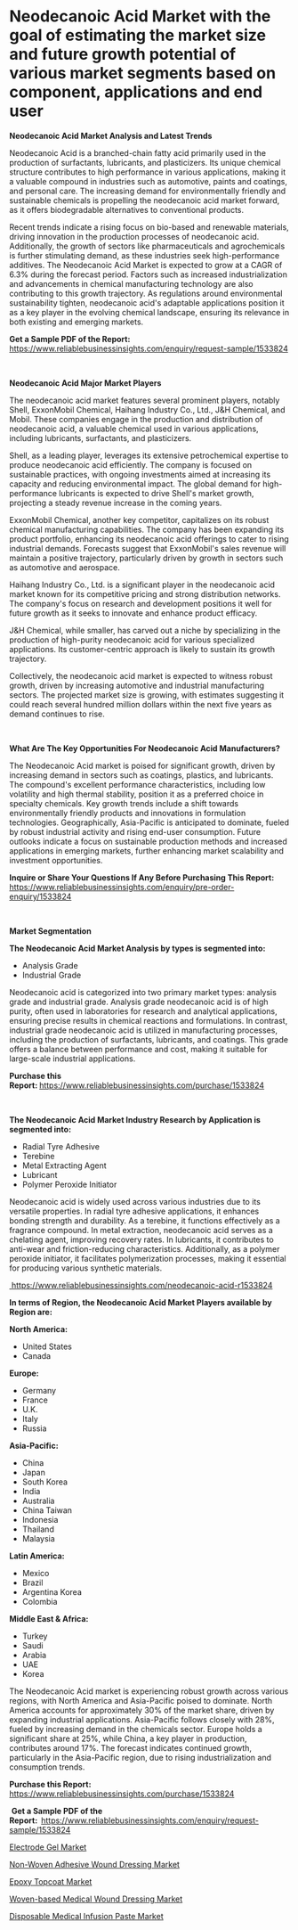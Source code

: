<p><h1>Neodecanoic Acid Market with the goal of estimating the market size and future growth potential of various market segments based on component, applications and end user</h1></p><p><strong>Neodecanoic Acid Market Analysis and Latest Trends</strong></p>
<p><p>Neodecanoic Acid is a branched-chain fatty acid primarily used in the production of surfactants, lubricants, and plasticizers. Its unique chemical structure contributes to high performance in various applications, making it a valuable compound in industries such as automotive, paints and coatings, and personal care. The increasing demand for environmentally friendly and sustainable chemicals is propelling the neodecanoic acid market forward, as it offers biodegradable alternatives to conventional products.</p><p>Recent trends indicate a rising focus on bio-based and renewable materials, driving innovation in the production processes of neodecanoic acid. Additionally, the growth of sectors like pharmaceuticals and agrochemicals is further stimulating demand, as these industries seek high-performance additives. The Neodecanoic Acid Market is expected to grow at a CAGR of 6.3% during the forecast period. Factors such as increased industrialization and advancements in chemical manufacturing technology are also contributing to this growth trajectory. As regulations around environmental sustainability tighten, neodecanoic acid's adaptable applications position it as a key player in the evolving chemical landscape, ensuring its relevance in both existing and emerging markets.</p></p>
<p><strong>Get a Sample PDF of the Report:&nbsp;</strong> <a href="https://www.reliablebusinessinsights.com/enquiry/request-sample/1533824?utm_campaign=48&utm_medium=2&utm_source=Github&utm_content=ia&utm_term=09112024&utm_id=neodecanoic-acid">https://www.reliablebusinessinsights.com/enquiry/request-sample/1533824</a></p>
<p>&nbsp;</p>
<p><strong>Neodecanoic Acid Major Market Players</strong></p>
<p><p>The neodecanoic acid market features several prominent players, notably Shell, ExxonMobil Chemical, Haihang Industry Co., Ltd., J&H Chemical, and Mobil. These companies engage in the production and distribution of neodecanoic acid, a valuable chemical used in various applications, including lubricants, surfactants, and plasticizers.</p><p>Shell, as a leading player, leverages its extensive petrochemical expertise to produce neodecanoic acid efficiently. The company is focused on sustainable practices, with ongoing investments aimed at increasing its capacity and reducing environmental impact. The global demand for high-performance lubricants is expected to drive Shell's market growth, projecting a steady revenue increase in the coming years.</p><p>ExxonMobil Chemical, another key competitor, capitalizes on its robust chemical manufacturing capabilities. The company has been expanding its product portfolio, enhancing its neodecanoic acid offerings to cater to rising industrial demands. Forecasts suggest that ExxonMobil's sales revenue will maintain a positive trajectory, particularly driven by growth in sectors such as automotive and aerospace.</p><p>Haihang Industry Co., Ltd. is a significant player in the neodecanoic acid market known for its competitive pricing and strong distribution networks. The company's focus on research and development positions it well for future growth as it seeks to innovate and enhance product efficacy. </p><p>J&H Chemical, while smaller, has carved out a niche by specializing in the production of high-purity neodecanoic acid for various specialized applications. Its customer-centric approach is likely to sustain its growth trajectory.</p><p>Collectively, the neodecanoic acid market is expected to witness robust growth, driven by increasing automotive and industrial manufacturing sectors. The projected market size is growing, with estimates suggesting it could reach several hundred million dollars within the next five years as demand continues to rise.</p></p>
<p>&nbsp;</p>
<p><strong>What Are The Key Opportunities For Neodecanoic Acid Manufacturers?</strong></p>
<p><p>The Neodecanoic Acid market is poised for significant growth, driven by increasing demand in sectors such as coatings, plastics, and lubricants. The compound's excellent performance characteristics, including low volatility and high thermal stability, position it as a preferred choice in specialty chemicals. Key growth trends include a shift towards environmentally friendly products and innovations in formulation technologies. Geographically, Asia-Pacific is anticipated to dominate, fueled by robust industrial activity and rising end-user consumption. Future outlooks indicate a focus on sustainable production methods and increased applications in emerging markets, further enhancing market scalability and investment opportunities.</p></p>
<p><strong>Inquire or Share Your Questions If Any Before Purchasing This Report:</strong> <a href="https://www.reliablebusinessinsights.com/enquiry/pre-order-enquiry/1533824?utm_campaign=48&utm_medium=2&utm_source=Github&utm_content=ia&utm_term=09112024&utm_id=neodecanoic-acid">https://www.reliablebusinessinsights.com/enquiry/pre-order-enquiry/1533824</a></p>
<p>&nbsp;</p>
<p><strong>Market Segmentation</strong></p>
<p><strong>The Neodecanoic Acid Market Analysis by types is segmented into:</strong></p>
<p><ul><li>Analysis Grade</li><li>Industrial Grade</li></ul></p>
<p><p>Neodecanoic acid is categorized into two primary market types: analysis grade and industrial grade. Analysis grade neodecanoic acid is of high purity, often used in laboratories for research and analytical applications, ensuring precise results in chemical reactions and formulations. In contrast, industrial grade neodecanoic acid is utilized in manufacturing processes, including the production of surfactants, lubricants, and coatings. This grade offers a balance between performance and cost, making it suitable for large-scale industrial applications.</p></p>
<p><strong>Purchase this Report:&nbsp;</strong><a href="https://www.reliablebusinessinsights.com/purchase/1533824?utm_campaign=48&utm_medium=2&utm_source=Github&utm_content=ia&utm_term=09112024&utm_id=neodecanoic-acid">https://www.reliablebusinessinsights.com/purchase/1533824</a></p>
<p>&nbsp;</p>
<p><strong>The Neodecanoic Acid Market Industry Research by Application is segmented into:</strong></p>
<p><ul><li>Radial Tyre Adhesive</li><li>Terebine</li><li>Metal Extracting Agent</li><li>Lubricant</li><li>Polymer Peroxide Initiator</li></ul></p>
<p><p>Neodecanoic acid is widely used across various industries due to its versatile properties. In radial tyre adhesive applications, it enhances bonding strength and durability. As a terebine, it functions effectively as a fragrance compound. In metal extraction, neodecanoic acid serves as a chelating agent, improving recovery rates. In lubricants, it contributes to anti-wear and friction-reducing characteristics. Additionally, as a polymer peroxide initiator, it facilitates polymerization processes, making it essential for producing various synthetic materials.</p></p>
<p><a href="https://www.reliablebusinessinsights.com/neodecanoic-acid-r1533824?utm_campaign=48&utm_medium=2&utm_source=Github&utm_content=ia&utm_term=09112024&utm_id=neodecanoic-acid">&nbsp;https://www.reliablebusinessinsights.com/neodecanoic-acid-r1533824</a></p>
<p><strong>In terms of Region, the Neodecanoic Acid Market Players available by Region are:</strong></p>
<p>
    <p> <strong> North America: </strong>
        <ul>
            <li>United States</li>
            <li>Canada</li>
        </ul>
        </p> 
    <p> <strong> Europe: </strong>
        <ul>
            <li>Germany</li>
            <li>France</li>
            <li>U.K.</li>
            <li>Italy</li>
            <li>Russia</li>
        </ul>
        </p> 
    <p> <strong> Asia-Pacific: </strong>
        <ul>
            <li>China</li>
            <li>Japan</li>
            <li>South Korea</li>
            <li>India</li>
            <li>Australia</li>
            <li>China Taiwan</li>
            <li>Indonesia</li>
            <li>Thailand</li>
            <li>Malaysia</li>
        </ul>
        </p> 
    <p> <strong> Latin America: </strong>
        <ul>
            <li>Mexico</li>
            <li>Brazil</li>
            <li>Argentina Korea</li>
            <li>Colombia</li>
        </ul>
        </p> 
    <p> <strong> Middle East & Africa: </strong>
        <ul>
            <li>Turkey</li>
            <li>Saudi</li>
            <li>Arabia</li>
            <li>UAE</li>
            <li>Korea</li>
        </ul>
    </p>
    </p>
<p><p>The Neodecanoic Acid market is experiencing robust growth across various regions, with North America and Asia-Pacific poised to dominate. North America accounts for approximately 30% of the market share, driven by expanding industrial applications. Asia-Pacific follows closely with 28%, fueled by increasing demand in the chemicals sector. Europe holds a significant share at 25%, while China, a key player in production, contributes around 17%. The forecast indicates continued growth, particularly in the Asia-Pacific region, due to rising industrialization and consumption trends.</p></p>
<p><strong>Purchase this Report: </strong><a href="https://www.reliablebusinessinsights.com/purchase/1533824?utm_campaign=48&utm_medium=2&utm_source=Github&utm_content=ia&utm_term=09112024&utm_id=neodecanoic-acid">https://www.reliablebusinessinsights.com/purchase/1533824</a></p>
<p>&nbsp;<strong>Get a Sample PDF of the Report:&nbsp;&nbsp;</strong><a href="https://www.reliablebusinessinsights.com/enquiry/request-sample/1533824?utm_campaign=48&utm_medium=2&utm_source=Github&utm_content=ia&utm_term=09112024&utm_id=neodecanoic-acid">https://www.reliablebusinessinsights.com/enquiry/request-sample/1533824</a></p>
<p><strong></strong></p>
<p><p><a href="https://github.com/DorinaOsmani364/Market-Research-Report-List-1/blob/main/electrode-gel-market.md?utm_campaign=48&utm_medium=2&utm_source=Github&utm_content=ia&utm_term=09112024&utm_id=neodecanoic-acid">Electrode Gel Market</a></p><p><a href="https://issuu.com/reportprime-2/docs/non-woven-adhesive-wound-dressing-m_a4926c1c28d9d4?utm_campaign=48&utm_medium=2&utm_source=Github&utm_content=ia&utm_term=09112024&utm_id=neodecanoic-acid">Non-Woven Adhesive Wound Dressing Market</a></p><p><a href="https://github.com/Armeladukagjini693/Market-Research-Report-List-1/blob/main/epoxy-topcoat-market.md?utm_campaign=48&utm_medium=2&utm_source=Github&utm_content=ia&utm_term=09112024&utm_id=neodecanoic-acid">Epoxy Topcoat Market</a></p><p><a href="https://issuu.com/reportprime-2/docs/woven-based-medical-wound-dressing-_4ce315fbe1551d?utm_campaign=48&utm_medium=2&utm_source=Github&utm_content=ia&utm_term=09112024&utm_id=neodecanoic-acid">Woven-based Medical Wound Dressing Market</a></p><p><a href="https://issuu.com/reportprime-2/docs/disposable-medical-infusion-paste-m_63cd757120caf7?utm_campaign=48&utm_medium=2&utm_source=Github&utm_content=ia&utm_term=09112024&utm_id=neodecanoic-acid">Disposable Medical Infusion Paste Market</a></p></p>